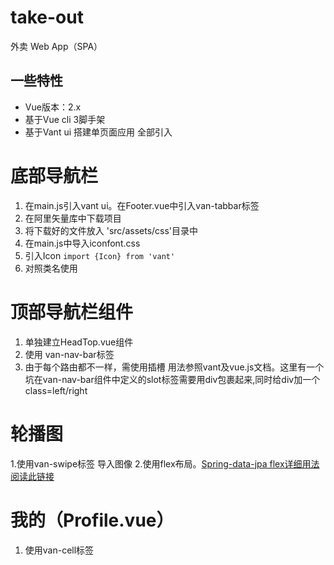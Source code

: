 
# take-out
外卖 Web App（SPA）



## 一些特性
* Vue版本：2.x
* 基于Vue cli 3脚手架
* 基于Vant ui 搭建单页面应用 全部引入


# 底部导航栏
  1. 在main.js引入vant ui。在Footer.vue中引入van-tabbar标签
  2. 在阿里矢量库中下载项目
  3. 将下载好的文件放入 'src/assets/css'目录中
  4. 在main.js中导入iconfont.css
  5. 引入Icon `import {Icon} from 'vant'`
  6. 对照类名使用 

# 顶部导航栏组件
1. 单独建立HeadTop.vue组件
2. 使用 van-nav-bar标签  
3. 由于每个路由都不一样，需使用插槽 用法参照vant及vue.js文档。这里有一个坑在van-nav-bar组件中定义的slot标签需要用div包裹起来,同时给div加一个class=left/right

# 轮播图
1.使用van-swipe标签 导入图像
2.使用flex布局。[Spring-data-jpa flex详细用法阅读此链接](https://zhuanlan.zhihu.com/p/25303493)

# 我的（Profile.vue）
1. 使用van-cell标签